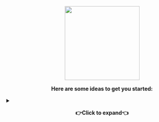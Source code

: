 <p align="center">
<img src="https://i.ibb.co/tMswqqB/images-1.png" width="197" height="194" />
</p>

<p align="center"><b>
Here are some ideas to get you started:
</b>
</p>

<details>
 <summary><p align="center"><b>👉Click to expand👈</b></p></summary>

- 🔭 <b> I’m currently working on ... </b> Make world great place again 🌍
- 🌱 <b> I’m currently learning ... </b> What do you want to teach me ❓ 
- 👯 <b> I’m looking to collaborate on ... </b> 👀👀 👂👂 
- 🤔 <b> I’m looking for help with ................. </b> 
- 💬 <b> Ask me about ... </b> Anything
- 📫 <b> How to reach me: ... </b> [![Linkedin Badge](https://img.shields.io/badge/-Murat-0e76a8?style=flat&labelColor=0e76a8&logo=linkedin&logoColor=white)](https://www.linkedin.com/in/muratilgun/) [![Mail Badge](https://img.shields.io/badge/-muratilgun-c0392b?style=flat&labelColor=c0392b&logo=gmail&logoColor=white)](mailto:muratilgun34@gmail.com)
- 😄 <b> Pronouns: ...  </b> Muro/Murat
- ⚡ <b> Fun fact: ... </b> I tried to write all of  this at 2:20 at midnight 
<p align="center">
<img alt=".Net" src="https://img.shields.io/badge/.NET-5C2D91?style=for-the-badge&logo=.net&logoColor=white"/> 	<img alt="C#" src="https://img.shields.io/badge/c%23-%23239120.svg?&style=for-the-badge&logo=c-sharp&logoColor=white"/>
</p> 

</details>


